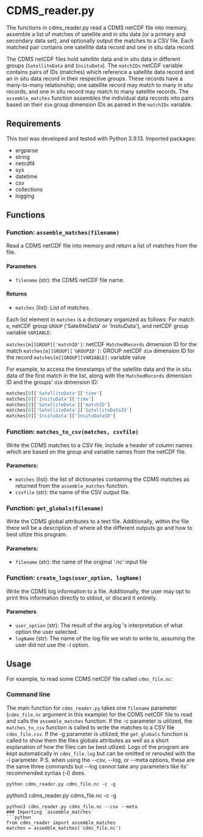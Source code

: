 # CDMS_reader.py
The functions in cdms_reader.py read a CDMS netCDF file into memory, assemble a list of matches of satellite and in situ data (or a primary and secondary data set), and optionally output the matches to a CSV file. Each matched pair contains one satellite data record and one in situ data record.

The CDMS netCDF files hold satellite data and in situ data in different groups (`SatelliteData` and `InsituData`). The `matchIDs` netCDF variable contains pairs of IDs (matches) which reference a satellite data record and an in situ data record in their respective groups. These records have a many-to-many relationship; one satellite record may match to many in situ records, and one in situ record may match to many satellite records. The `assemble_matches` function assembles the individual data records into pairs based on their `dim` group dimension IDs as paired in the `matchIDs` variable.

## Requirements
This tool was developed and tested with Python 3.9.13.
Imported packages:
* argparse
* string
* netcdf4
* sys
* datetime
* csv
* collections
* logging
    

## Functions
### Function: `assemble_matches(filename)`
Read a CDMS netCDF file into memory and return a list of matches from the file.

#### Parameters 
- `filename` (str): the CDMS netCDF file name.
    
#### Returns
- `matches` (list): List of matches. 

Each list element in `matches` is a dictionary organized as follows:
    For match `m`, netCDF group `GROUP` ('SatelliteData' or 'InsituData'), and netCDF group variable `VARIABLE`:

`matches[m][GROUP]['matchID']`: netCDF `MatchedRecords` dimension ID for the match
`matches[m][GROUP]['GROUPID']`: GROUP netCDF `dim` dimension ID for the record
`matches[m][GROUP][VARIABLE]`: variable value 

For example, to access the timestamps of the satellite data and the in situ data of the first match in the list, along with the `MatchedRecords` dimension ID and the groups' `dim` dimension ID:
```python
matches[0]['SatelliteData']['time']
matches[0]['InsituData']['time']
matches[0]['SatelliteData']['matchID']
matches[0]['SatelliteData']['SatelliteDataID']
matches[0]['InsituData']['InsituDataID']
```

        
### Function: `matches_to_csv(matches, csvfile)`
Write the CDMS matches to a CSV file. Include a header of column names which are based on the group and variable names from the netCDF file.
    
#### Parameters:
- `matches` (list): the list of dictionaries containing the CDMS matches as returned from the `assemble_matches` function.
- `csvfile` (str): the name of the CSV output file.

### Function: `get_globals(filename)`
Write the CDMS global attributes to a text file. Additionally,
within the file there will be a description of where all the different
outputs go and how to best utlize this program.

#### Parameters:
- `filename` (str): the name of the original '.nc' input file

### Function: `create_logs(user_option, logName)`
Write the CDMS log information to a file. Additionally, the user may
opt to print this information directly to stdout, or discard it entirely.

#### Parameters
- `user_option` (str): The result of the arg.log 's interpretation of
what option the user selected.
- `logName` (str): The name of the log file we wish to write to,
assuming the user did not use the -l option.

## Usage
For example, to read some CDMS netCDF file called `cdms_file.nc`:
### Command line
The main function for `cdms_reader.py` takes one `filename` parameter (`cdms_file.nc` argument in this example) for the CDMS netCDF file to read and calls the `assemble_matches` function. If the -c parameter is utilized, the `matches_to_csv` function is called to write the matches to a CSV file `cdms_file.csv`. If the -g parameter is utilized, the `get_globals` function is called to show them the files globals attributes as well as a short explanation of how the files can be best utlized. Logs of the program are kept automatically in `cdms_file.log` but can be omitted or rerouted with the -l parameter. P.S. when using the --csv, --log, or --meta options, these are the same three commands but --log cannot take any parameters like its' recommended syntax (-l) does.
```
python cdms_reader.py cdms_file.nc -c -g
```
python3 cdms_reader.py cdms_file.nc -c -g
```
python3 cdms_reader.py cdms_file.nc --csv --meta
### Importing `assemble_matches`
```python
from cdms_reader import assemble_matches
matches = assemble_matches('cdms_file.nc')
```
